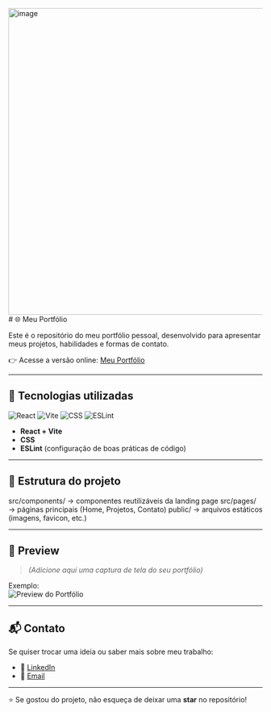 <img width="1351" height="608" alt="image" src="https://github.com/user-attachments/assets/af896f7b-4f52-4264-a677-e04ffc2cec01" /># 🌐 Meu Portfólio

Este é o repositório do meu portfólio pessoal, desenvolvido para apresentar meus projetos, habilidades e formas de contato.  

👉 Acesse a versão online: [Meu Portfólio](https://SEU-LINK)  

---

## 🚀 Tecnologias utilizadas

![React](https://img.shields.io/badge/React-20232A?style=for-the-badge&logo=react&logoColor=61DAFB)
![Vite](https://img.shields.io/badge/Vite-646CFF?style=for-the-badge&logo=vite&logoColor=FFD62E)
![CSS](https://img.shields.io/badge/CSS-1572B6?style=for-the-badge&logo=css3&logoColor=white)
![ESLint](https://img.shields.io/badge/ESLint-4B3263?style=for-the-badge&logo=eslint&logoColor=white)

- **React + Vite**  
- **CSS**  
- **ESLint** (configuração de boas práticas de código)  

---

## 📂 Estrutura do projeto

src/components/ → componentes reutilizáveis da landing page
src/pages/ → páginas principais (Home, Projetos, Contato)
public/ → arquivos estáticos (imagens, favicon, etc.)

---

## 📸 Preview

> *(Adicione aqui uma captura de tela do seu portfólio)*  

Exemplo:  
![Preview do Portfólio](.public/printscreen1.jpg)  

---

## 📬 Contato

Se quiser trocar uma ideia ou saber mais sobre meu trabalho:  

- 💼 [LinkedIn](https://linkedin.com/in/SEU-USUARIO)  
- 📧 [Email](mailto:SEU-EMAIL)  

---

⭐ Se gostou do projeto, não esqueça de deixar uma **star** no repositório!
